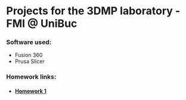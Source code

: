 # Projects for the 3DMP laboratory - FMI @ UniBuc
### Software used:
* Fusion 360
* Prusa Slicer
### Homework links:
* #### [Homework 1](https://github.com/smitoi/3DMP/tree/master/homework1)
